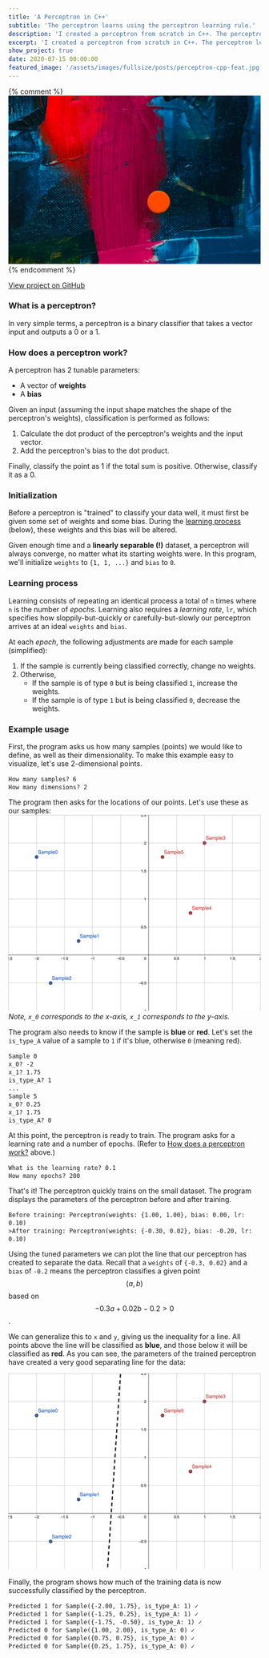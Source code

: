 ```yaml
---
title: 'A Perceptron in C++'
subtitle: 'The perceptron learns using the perceptron learning rule.'
description: 'I created a perceptron from scratch in C++. The perceptron learns using the perceptron learning rule.'
excerpt: 'I created a perceptron from scratch in C++. The perceptron learns using the perceptron learning rule.'
show_project: true
date: 2020-07-15 00:00:00
featured_image: '/assets/images/fullsize/posts/perceptron-cpp-feat.jpg'
---
```


{% comment %}![](/assets/images/fullsize/posts/perceptron-cpp-feat.jpg){% endcomment %}

<a href="https://github.com/thomasbreydo/perceptron-cpp/" class="button button--medium">View project on GitHub</a>

### What is a perceptron?

In very simple terms, a perceptron is a binary classifier that takes a vector
input and outputs a 0 or a 1.

### How does a perceptron work?

A perceptron has 2 tunable parameters:

- A vector of **weights**
- A **bias**

Given an input (assuming the input shape matches the shape of the perceptron's
weights), classification is performed as follows:

1. Calculate the dot product of the perceptron's weights and the input vector.
1. Add the perceptron's bias to the dot product.

Finally, classify the point as 1 if the total sum is positive. Otherwise,
classify it as a 0.

### Initialization

Before a perceptron is "trained" to classify your data well, it must first be
given some set of weights and some bias. During the
[learning process](#learning-process) (below), these weights and this bias will
be altered.

Given enough time and a **linearly separable (!)** dataset, a perceptron will
always converge, no matter what its starting weights were. In this program,
we'll initialize `weights` to `{1, 1, ...}` and `bias` to `0`.

### Learning process

Learning consists of repeating an identical process a total of `n` times where
`n` is the number of *epochs*. Learning also requires a *learning rate*, `lr`,
which specifies how sloppily-but-quickly or carefully-but-slowly our perceptron
arrives at an ideal `weights` and `bias`.

At each *epoch*, the following adjustments are made for each sample (simplified):

1. If the sample is currently being classified correctly, change no weights.
1. Otherwise,
    * If the sample is of type `0` but is being classified `1`, increase
    the weights.
    * If the sample is of type `1` but is being classified `0`, decrease
    the weights.

### Example usage
First, the program asks us how many samples (points) we would like to define, as well as their dimensionality.
To make this example easy to visualize, let's use 2-dimensional points.

```
How many samples? 6
How many dimensions? 2
```

The program then asks for the locations of our points. Let's use these as our samples:
![](/assets/images/fullsize/perceptron-cpp/untrained.png)
*Note, `x_0` corresponds to the x-axis, `x_1` corresponds to the y-axis.*

The program also needs to know if the sample is **blue** or **red**. Let's set
the `is_type_A` value of a sample to `1` if it's blue, otherwise `0` (meaning
red).
```
Sample 0
x_0? -2
x_1? 1.75
is_type_A? 1
...
Sample 5
x_0? 0.25
x_1? 1.75
is_type_A? 0
```
At this point, the perceptron is ready to train. The program asks for a
learning rate and a number of epochs.
(Refer to [How does a perceptron work?](#how-does-a-perceptron-work) above.)
```
What is the learning rate? 0.1
How many epochs? 200
```
That's it! The perceptron quickly trains on the small dataset. The program
displays the parameters of the perceptron before and after training.
```
Before training: Perceptron(weights: {1.00, 1.00}, bias: 0.00, lr: 0.10)
>After training: Perceptron(weights: {-0.30, 0.02}, bias: -0.20, lr: 0.10)
```
Using the tuned parameters we can plot the line that our perceptron has created
to separate the data. Recall that a `weights` of `{-0.3, 0.02}` and a `bias` of
`-0.2` means the perceptron classifies a given point $$(a, b)$$ based on
$$-0.3a + 0.02b - 0.2 > 0$$.

We can generalize this to `x` and `y`, giving us the inequality for a line.
All points above the line will be classified as **blue**, and those below it
will be classified as **red**. As you can see, the parameters of the trained
perceptron have created a very good separating line for the data:

![trained](/assets/images/fullsize/perceptron-cpp/trained.png)

Finally, the program shows how much of the training data is now successfully classified by the perceptron.
```
Predicted 1 for Sample({-2.00, 1.75}, is_type_A: 1) ✓
Predicted 1 for Sample({-1.25, 0.25}, is_type_A: 1) ✓
Predicted 1 for Sample({-1.75, -0.50}, is_type_A: 1) ✓
Predicted 0 for Sample({1.00, 2.00}, is_type_A: 0) ✓
Predicted 0 for Sample({0.75, 0.75}, is_type_A: 0) ✓
Predicted 0 for Sample({0.25, 1.75}, is_type_A: 0) ✓
```

